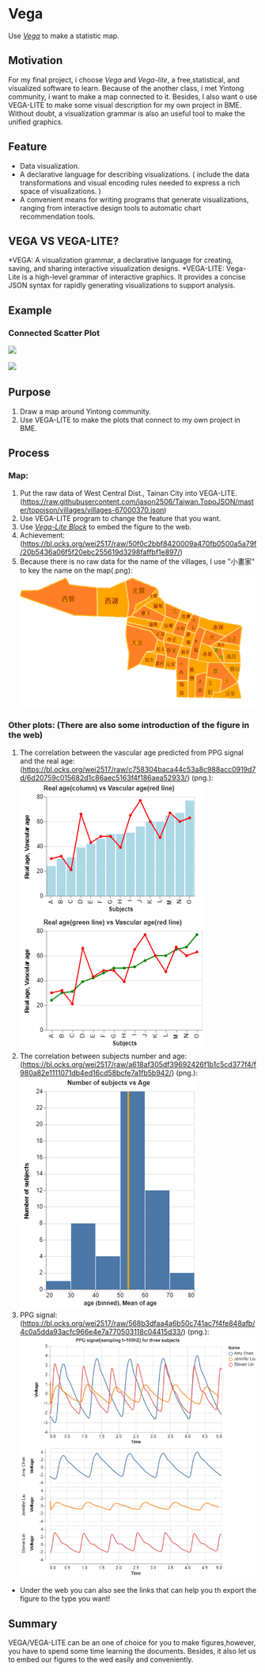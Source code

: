 # Vega

Use [*Vega*](https://vega.github.io/vega/) to make a statistic map.

## Motivation
For my final project, i choose *Vega* and *Vega-lite*, a free,statistical, and visualized software to learn. Because of the another class, i met Yintong community, i want to make a map connected to it.  Besides, I also want o use VEGA-LITE to make some visual description for my own project in BME. Without doubt, a visualization grammar is also an useful tool  to make the unified graphics.

## Feature
* Data visualization.
* A declarative language for describing visualizations.
( include the data transformations and visual encoding rules needed to express a rich space of visualizations. )
* A convenient means for writing programs that generate visualizations, ranging from interactive design tools to automatic chart recommendation tools. 

## VEGA VS VEGA-LITE?
*VEGA: A visualization grammar, a declarative language for creating, saving, and sharing interactive visualization designs.
*VEGA-LITE: Vega-Lite is a high-level grammar of interactive graphics. It provides a concise JSON syntax for rapidly generating visualizations to support analysis. 

## Example
### Connected Scatter Plot
![](https://i.imgur.com/6kDirI5.png)

![](https://i.imgur.com/OmJhkND.png)


## Purpose
1. Draw a map around Yintong community.
2. Use VEGA-LITE to make the plots that connect to my own project in BME.

## Process
### Map:
1. Put the raw data of West Central Dist., Tainan City into VEGA-LITE.(https://raw.githubusercontent.com/jason2506/Taiwan.TopoJSON/master/topojson/villages/villages-67000370.json)
2. Use VEGA-LITE program to change the feature that you want.
3. Use [*Vega-Lite Block*](http://blockbuilder.org/) to embed the figure to the web.
4. Achievement: (https://bl.ocks.org/wei2517/raw/50f0c2bbf8420009a470fb0500a5a79f/20b5436a06f5f20ebc255619d3298faffbf1e897/)
5. Because there is no raw data for the name of the villages, I use "小畫家" to key the name on the map(.png):
![](https://github.com/wei2517/VEGA_VEGA-LITE_final-project/blob/master/West%20Central%20Dist.%2C%20Tainan%20City..png)

### Other plots: (There are also some introduction of the figure in the web)
1. The correlation between the vascular age predicted from PPG signal and the real age:
(https://bl.ocks.org/wei2517/raw/c758304baca44c53a8c988acc0919d7d/6d20759c015682d1c86aec5163f4f186aea52933/)
(png.):
![](https://github.com/wei2517/VEGA_VEGA-LITE_final-project/blob/master/The%20correlation%20between%20the%20vascular%20age%20predicted%20from%20PPG%20signal%20and%20the%20real%20age.png)
2. The correlation between subjects number and age:
(https://bl.ocks.org/wei2517/raw/a618af305df39692426f1b1c5cd377f4/f980a82e1111071db4ed16cd58bcfe7a1fb5b942/)
(png.):
![](https://github.com/wei2517/VEGA_VEGA-LITE_final-project/blob/master/The%20correlation%20between%20subjects%20number%20and%20age.png)
3. PPG signal:
(https://bl.ocks.org/wei2517/raw/568b3dfaa4a6b50c741ac7f4fe848afb/4c0a5dda93acfc966e4e7a770503118c04415d33/)
(png.):
![](https://github.com/wei2517/VEGA_VEGA-LITE_final-project/blob/master/PPG%20signal.png)
* Under the web you can also see the links that can help you th export the figure to the type you want!

## Summary
VEGA/VEGA-LITE can be an one of choice for you to make figures,however, you have to spend some time learning the documents. Besides, it also let us to embed our figures to the wed easily and conveniently.
